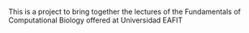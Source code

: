 This is a project to bring together the lectures of the Fundamentals of Computational Biology offered at Universidad EAFIT